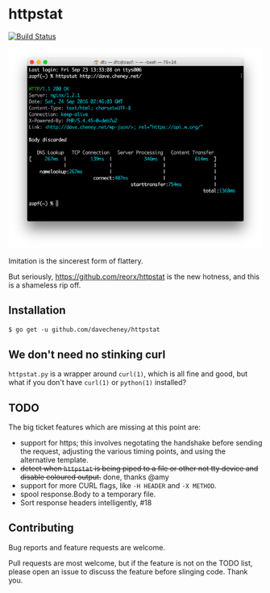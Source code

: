# httpstat

[![Build Status](https://travis-ci.org/davecheney/httpstat.svg?branch=master)](https://travis-ci.org/davecheney/httpstat)

![Shameless](./screenshot.png)

Imitation is the sincerest form of flattery.

But seriously, https://github.com/reorx/httpstat is the new hotness, and this is a shameless rip off.

## Installation

	$ go get -u github.com/davecheney/httpstat

## We don't need no stinking curl

`httpstat.py` is a wrapper around `curl(1)`, which is all fine and good, but what if you don't have `curl(1)` or `python(1)` installed?

## TODO

The big ticket features which are missing at this point are:

- support for https; this involves negotating the handshake before sending the request, adjusting the various timing points, and using the alternative template.
- ~~detect when `httpstat` is being piped to a file or other not tty device and disable coloured output.~~ done, thanks @amy
- support for more CURL flags, like `-H HEADER` and `-X METHOD`.
- spool response.Body to a temporary file.
- Sort response headers intelligently, #18

## Contributing

Bug reports and feature requests are welcome.

Pull requests are most welcome, but if the feature is not on the TODO list, please open an issue to discuss the feature before slinging code. Thank you.
